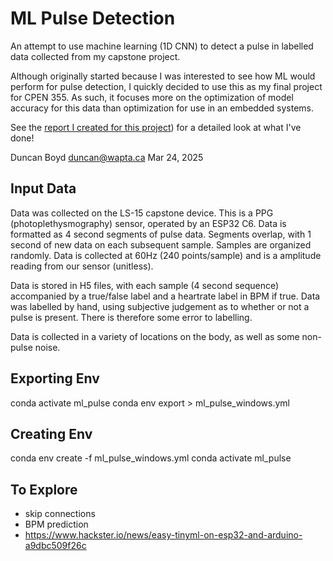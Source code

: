 # ML Pulse Detection

An attempt to use machine learning (1D CNN) to detect a pulse in labelled data collected from my capstone project.

Although originally started because I was interested to see how ML would perform for pulse detection, I quickly decided to
use this as my final project for CPEN 355. As such, it focuses more on the optimization of model accuracy for this data than
optimization for use in an embedded systems.

See the [report I created for this project](https://github.com/DuncanB6/ml_pulse_detection/report/final_report/cpen355_report_duncan.pdf)) for a detailed look at what I've done!

Duncan Boyd
duncan@wapta.ca
Mar 24, 2025

## Input Data

Data was collected on the LS-15 capstone device. This is a PPG (photoplethysmography) sensor, operated by an ESP32 C6. Data is formatted as 4 second segments of pulse data.
Segments overlap, with 1 second of new data on each subsequent sample. Samples are organized randomly. Data is collected at 60Hz (240 points/sample) and is a amplitude reading from our sensor (unitless).

Data is stored in H5 files, with each sample (4 second sequence) accompanied by a true/false label and a heartrate label in BPM if true. Data was labelled by hand, using subjective judgement as to whether or not a pulse is present. There is therefore some error to labelling.

Data is collected in a variety of locations on the body, as well as some non-pulse noise.

## Exporting Env

conda activate ml_pulse
conda env export > ml_pulse_windows.yml

## Creating Env

conda env create -f ml_pulse_windows.yml
conda activate ml_pulse

## To Explore

- skip connections
- BPM prediction
- https://www.hackster.io/news/easy-tinyml-on-esp32-and-arduino-a9dbc509f26c
